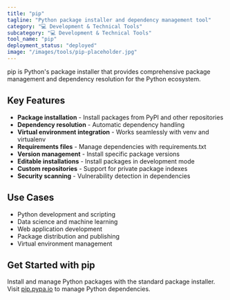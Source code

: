 ```yaml
---
title: "pip"
tagline: "Python package installer and dependency management tool"
category: "💻 Development & Technical Tools"
subcategory: "💻 Development & Technical Tools"
tool_name: "pip"
deployment_status: "deployed"
image: "/images/tools/pip-placeholder.jpg"
---
```

pip is Python's package installer that provides comprehensive package management and dependency resolution for the Python ecosystem.

## Key Features

- **Package installation** - Install packages from PyPI and other repositories
- **Dependency resolution** - Automatic dependency handling
- **Virtual environment integration** - Works seamlessly with venv and virtualenv
- **Requirements files** - Manage dependencies with requirements.txt
- **Version management** - Install specific package versions
- **Editable installations** - Install packages in development mode
- **Custom repositories** - Support for private package indexes
- **Security scanning** - Vulnerability detection in dependencies

## Use Cases

- Python development and scripting
- Data science and machine learning
- Web application development
- Package distribution and publishing
- Virtual environment management

## Get Started with pip

Install and manage Python packages with the standard package installer. Visit [pip.pypa.io](https://pip.pypa.io) to manage Python dependencies.